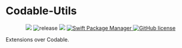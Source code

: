 # Codable-Utils
<p align="center">
    <img src="https://api.travis-ci.com/jlainog/Codable-Utils.svg?branch=master"/>
    <img alt="release" src="https://img.shields.io/github/v/release/jlainog/Codable-Utils">
    <img src="https://img.shields.io/badge/language-Swift--5.0-orange"/>
    <a href="https://swift.org/package-manager">
        <img src="https://img.shields.io/badge/spm-compatible-brightgreen.svg" alt="Swift Package Manager" />
    </a>
    <a href="https://github.com/jlainog/Codable-Utils/blob/master/LICENSE"><img alt="GitHub license" src="https://img.shields.io/github/license/jlainog/Codable-Utils"></a>
</p>
Extensions over Codable.
